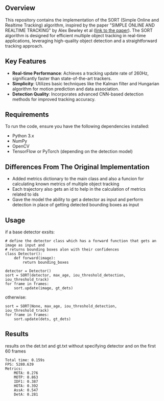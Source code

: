 ## Overview
This repository contains the implementation of the SORT (Simple Online and Realtime Tracking) algorithm, inspired by the paper "SIMPLE ONLINE AND REALTIME TRACKING" by Alex Bewley et al ([link to the paper](https://arxiv.org/abs/1602.00763)). The SORT algorithm is designed for efficient multiple object tracking in real-time applications, leveraging high-quality object detection and a straightforward tracking approach. 

## Key Features
- **Real-time Performance**: Achieves a tracking update rate of 260Hz, significantly faster than state-of-the-art trackers.
- **Simplicity**: Utilizes basic techniques like the Kalman filter and Hungarian algorithm for motion prediction and data association.
- **Detection Quality**: Incorporates advanced CNN-based detection methods for improved tracking accuracy.

## Requirements
To run the code, ensure you have the following dependencies installed:
- Python 3.x
- NumPy
- OpenCV
- TensorFlow or PyTorch (depending on the detection model)

## Differences From The Original Implementation

* Added metrics dictionary to the main class and also a funcion for calculating known metrics of multiple object tracking
* Each trajectory also gets an id to help in the calculation of metrics related to ids
* Gave the model the ability to get a detector as input and perform detection in place of getting detected bounding boxes as input

## Usage
if a base detector exsits:
```
# define the detector class which has a forward function that gets an image as input and
# returns bounding boxes alon with their confidences
class Detector():
    def forward(image):
        return bounding_boxes

detector = Detector()
sort = SORT(detector, max_age, iou_threshold_detection, iou_threshold_track)
for frame in frames:
    sort.update(image, gt_dets)
```
otherwise:
```
sort = SORT(None, max_age, iou_threshold_detection, iou_threshold_track)
for frame in frames:
    sort.update(dets, gt_dets)
```

## Results
results on the det.txt and gt.txt without specifying detector and on the first 60 frames
```
Total time: 0.159s
FPS: 5280.639
Metrics:
    MOTA: 0.276
    MOTP: 0.863
    IDF1: 0.387
    HOTA: 0.392
    AssA: 0.547
    DetA: 0.281
```
